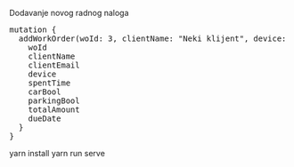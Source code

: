 Dodavanje novog radnog naloga

<pre>
mutation {
  addWorkOrder(woId: 3, clientName: "Neki klijent", device: "Uređaj") {
    woId
    clientName
    clientEmail
    device
    spentTime
    carBool
    parkingBool
    totalAmount
    dueDate
  }
}
</pre>

yarn install
yarn run serve
